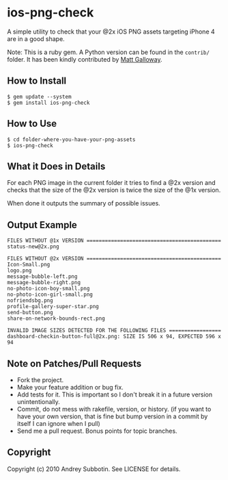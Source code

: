 # ios-png-check

A simple utility to check that your @2x iOS PNG assets targeting iPhone 4 are in a good shape.

Note: This is a ruby gem. A Python version can be found in the `contrib/` folder. 
It has been kindly contributed by [Matt Galloway](http://iphone.galloway.me.uk/).

## How to Install

	$ gem update --system
	$ gem install ios-png-check

## How to Use

	$ cd folder-where-you-have-your-png-assets
	$ ios-png-check

## What it Does in Details

For each PNG image in the current folder it tries to find a @2x version and checks that the size of the @2x version is twice the size of the @1x version.

When done it outputs the summary of possible issues.

## Output Example

	FILES WITHOUT @1x VERSION ============================================
	status-new@2x.png

	FILES WITHOUT @2x VERSION ============================================
	Icon-Small.png
	logo.png
	message-bubble-left.png
	message-bubble-right.png
	no-photo-icon-boy-small.png
	no-photo-icon-girl-small.png
	nofriendsbg.png
	profile-gallery-super-star.png
	send-button.png
	share-on-network-bounds-rect.png

	INVALID IMAGE SIZES DETECTED FOR THE FOLLOWING FILES =================
	dashboard-checkin-button-full@2x.png: SIZE IS 506 x 94, EXPECTED 596 x 94

## Note on Patches/Pull Requests
 
* Fork the project.
* Make your feature addition or bug fix.
* Add tests for it. This is important so I don't break it in a
  future version unintentionally.
* Commit, do not mess with rakefile, version, or history.
  (if you want to have your own version, that is fine but bump version in a commit by itself I can ignore when I pull)
* Send me a pull request. Bonus points for topic branches.

## Copyright

Copyright (c) 2010 Andrey Subbotin. See LICENSE for details.
